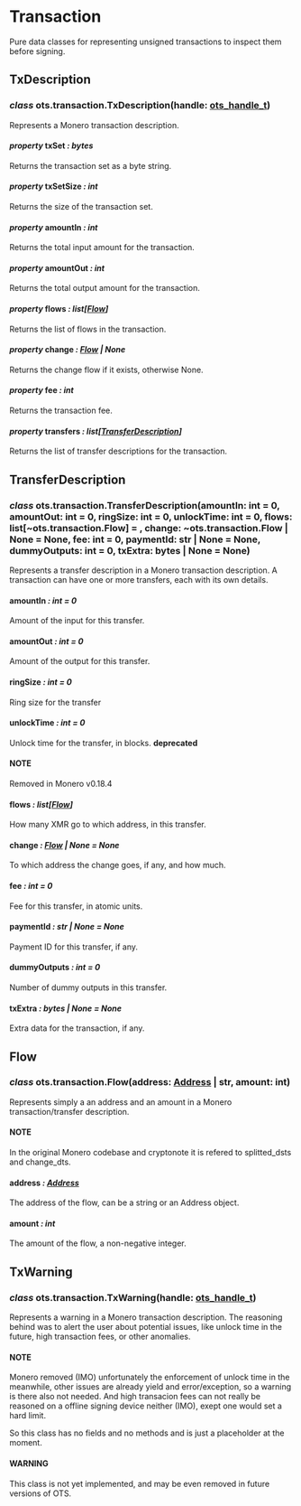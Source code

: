 # Transaction

Pure data classes for representing unsigned transactions to inspect them before signing.

## TxDescription

### *class* ots.transaction.TxDescription(handle: [ots_handle_t](raw.md#ots.raw.ots_handle_t))

Represents a Monero transaction description.

#### *property* txSet *: bytes*

Returns the transaction set as a byte string.

#### *property* txSetSize *: int*

Returns the size of the transaction set.

#### *property* amountIn *: int*

Returns the total input amount for the transaction.

#### *property* amountOut *: int*

Returns the total output amount for the transaction.

#### *property* flows *: list[[Flow](#ots.transaction.Flow)]*

Returns the list of flows in the transaction.

#### *property* change *: [Flow](#ots.transaction.Flow) | None*

Returns the change flow if it exists, otherwise None.

#### *property* fee *: int*

Returns the transaction fee.

#### *property* transfers *: list[[TransferDescription](#ots.transaction.TransferDescription)]*

Returns the list of transfer descriptions for the transaction.

## TransferDescription

### *class* ots.transaction.TransferDescription(amountIn: int = 0, amountOut: int = 0, ringSize: int = 0, unlockTime: int = 0, flows: list[~ots.transaction.Flow] = <factory>, change: ~ots.transaction.Flow | None = None, fee: int = 0, paymentId: str | None = None, dummyOutputs: int = 0, txExtra: bytes | None = None)

Represents a transfer description in a Monero transaction description.
A transaction can have one or more transfers, each with its own details.

#### amountIn *: int* *= 0*

Amount of the input for this transfer.

#### amountOut *: int* *= 0*

Amount of the output for this transfer.

#### ringSize *: int* *= 0*

Ring size for the transfer

#### unlockTime *: int* *= 0*

Unlock time for the transfer, in blocks.
**deprecated**

#### NOTE
Removed in Monero v0.18.4

#### flows *: list[[Flow](#ots.transaction.Flow)]*

How many XMR go to which address, in this transfer.

#### change *: [Flow](#ots.transaction.Flow) | None* *= None*

To which address the change goes, if any, and how much.

#### fee *: int* *= 0*

Fee for this transfer, in atomic units.

#### paymentId *: str | None* *= None*

Payment ID for this transfer, if any.

#### dummyOutputs *: int* *= 0*

Number of dummy outputs in this transfer.

#### txExtra *: bytes | None* *= None*

Extra data for the transaction, if any.

## Flow

### *class* ots.transaction.Flow(address: [Address](address.md#ots.address.Address) | str, amount: int)

Represents simply a an address and an amount in a Monero transaction/transfer description.

#### NOTE
In the original Monero codebase and cryptonote it is refered to splitted_dsts and change_dts.

#### address *: [Address](address.md#ots.address.Address)*

The address of the flow, can be a string or an Address object.

#### amount *: int*

The amount of the flow, a non-negative integer.

## TxWarning

### *class* ots.transaction.TxWarning(handle: [ots_handle_t](raw.md#ots.raw.ots_handle_t))

Represents a warning in a Monero transaction description.
The reasoning behind was to alert the user about potential issues,
like unlock time in the future, high transaction fees, or other anomalies.

#### NOTE
Monero removed (IMO) unfortunately the enforcement of unlock time in the
meanwhile, other issues are already yield and error/exception, so a warning
is there also not needed. And high transacion fees can not really be reasoned
on a offline signing device neither (IMO), exept one would set a hard limit.

So this class has no fields and no methods and is just a placeholder at the moment.

#### WARNING
This class is not yet implemented, and may be even removed in future versions of OTS.
